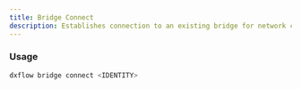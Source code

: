 ```yaml
---
title: Bridge Connect 
description: Establishes connection to an existing bridge for network communication
---
```


### Usage

```bash [Terminal]
dxflow bridge connect <IDENTITY>
```

